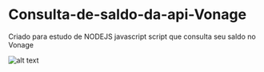 # Consulta-de-saldo-da-api-Vonage
Criado para estudo de NODEJS javascript script que consulta seu saldo no Vonage 

![alt text](https://prnt.sc/whlqsx)
